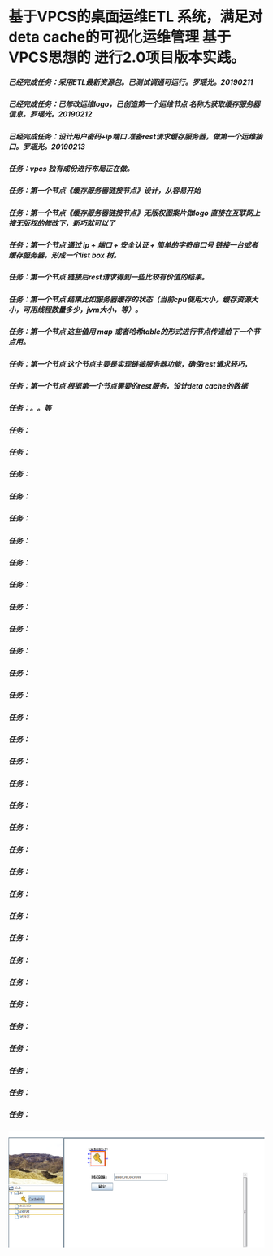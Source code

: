 # 基于VPCS的桌面运维ETL 系统，满足对deta cache的可视化运维管理 基于VPCS思想的 进行2.0项目版本实践。

##### 已经完成任务：采用ETL最新资源包。已测试调通可运行。罗瑶光。20190211
##### 已经完成任务：已修改运维logo，已创造第一个运维节点 名称为获取缓存服务器信息。罗瑶光。20190212
##### 已经完成任务：设计用户密码+ip端口 准备rest请求缓存服务器，做第一个运维接口。罗瑶光。20190213

##### 任务：vpcs 独有成份进行布局正在做。
##### 任务：第一个节点《缓存服务器链接节点》设计，从容易开始
##### 任务：第一个节点《缓存服务器链接节点》无版权图案片做logo 直接在互联网上搜无版权的修改下，新巧就可以了
##### 任务：第一个节点 通过 ip + 端口 + 安全认证 + 简单的字符串口号 链接一台或者缓存服务器，形成一个list box 树。
##### 任务：第一个节点 链接后rest请求得到一些比较有价值的结果。
##### 任务：第一个节点 结果比如服务器缓存的状态（当前cpu使用大小，缓存资源大小，可用线程数量多少，jvm大小，等）。 
##### 任务：第一个节点 这些值用 map 或者哈希table的形式进行节点传递给下一个节点用。
##### 任务：第一个节点 这个节点主要是实现链接服务器功能，确保rest请求轻巧，
##### 任务：第一个节点 根据第一个节点需要的rest服务，设计deta cache的数据
##### 任务：。。等
##### 任务：
##### 任务：
##### 任务：
##### 任务：
##### 任务：
##### 任务：
##### 任务：
##### 任务：
##### 任务：
##### 任务：
##### 任务：
##### 任务：
##### 任务：
##### 任务：
##### 任务：
##### 任务：
##### 任务：
##### 任务：
##### 任务：
##### 任务：
##### 任务：
##### 任务：
##### 任务：
##### 任务：
##### 任务：
##### 任务：
##### 任务：
##### 任务：
##### 任务：
##### 任务：
##### 任务：
##### 任务：
![实例](https://github.com/yaoguangluo/Deta_Cache_Devops_App/blob/master/testconnection.png)



